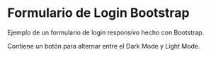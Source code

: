 # Formulario de Login Bootstrap

Ejemplo de un formulario de login responsivo hecho con Bootstrap.

Contiene un botón para alternar entre el Dark Mode y Light Mode.
